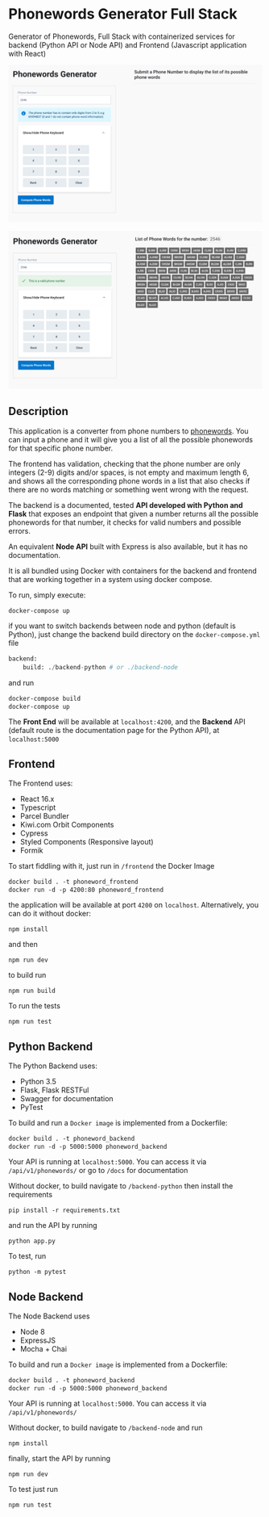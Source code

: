 # Phonewords Generator Full Stack

Generator of Phonewords, Full Stack with containerized services for backend (Python API or Node API) and Frontend (Javascript application with React)

![screenshot](./frontend/public/assets/screenshots/PhoneWords.png)

![screenshot2](./frontend/public/assets/screenshots/PhoneWords2.png)
## Description

This application is a converter from phone numbers to [phonewords](https://en.wikipedia.org/wiki/Phoneword). You can input a phone and it will give you a list of all the possible phonewords for that specific phone number.

The frontend has validation, checking that the phone number are only integers (2-9) digits and/or spaces, is not empty and maximum length 6, and shows all the corresponding phone words in a list that also checks if there are no words matching or something went wrong with the request.

The backend is a documented, tested **API developed with Python and Flask** that exposes an endpoint that given a number returns all the possible phonewords for that number, it checks for valid numbers and possible errors.

An equivalent **Node API** built with Express is also available, but it has no documentation.

It is all bundled using Docker with containers for the backend and frontend that are working together in a system using docker compose.

To run, simply execute:

```
docker-compose up
```

if you want to switch backends between node and python (default is Python), just change the backend build directory on the `docker-compose.yml` file

```python
backend:
    build: ./backend-python # or ./backend-node
```

and run 

```
docker-compose build
docker-compose up
```

The **Front End** will be available at `localhost:4200`, and the **Backend** API (default route is the documentation page for the Python API), at `localhost:5000`

## Frontend

The Frontend uses:

- React 16.x
- Typescript
- Parcel Bundler
- Kiwi.com Orbit Components
- Cypress
- Styled Components (Responsive layout)
- Formik

To start fiddling with it, just run in `/frontend` the Docker Image

```
docker build . -t phoneword_frontend
docker run -d -p 4200:80 phoneword_frontend
```

the application will be available at port `4200` on `localhost`.
Alternatively, you can do it without docker:

```
npm install
```

and then 

```
npm run dev
``` 

to build run 
```
npm run build
```

To run the tests
```
npm run test
```

## Python Backend

The Python Backend uses:

- Python 3.5
- Flask, Flask RESTFul
- Swagger for documentation
- PyTest

To build and run a `Docker image` is implemented from a Dockerfile:

```
docker build . -t phoneword_backend
docker run -d -p 5000:5000 phoneword_backend
```

Your API is running at `localhost:5000`. You can access it via `/api/v1/phonewords/` or go to `/docs` for documentation

Without docker, to build navigate to `/backend-python` then install the requirements

```
pip install -r requirements.txt
```

and run the API by running

```
python app.py
```

To test, run

```
python -m pytest
```

## Node Backend

The Node Backend uses

- Node 8
- ExpressJS
- Mocha + Chai

To build and run a `Docker image` is implemented from a Dockerfile:

```
docker build . -t phoneword_backend
docker run -d -p 5000:5000 phoneword_backend
```

Your API is running at `localhost:5000`. You can access it via `/api/v1/phonewords/` 

Without docker, to build navigate to `/backend-node` and run

```
npm install

```

finally, start the API by running

```
npm run dev
```

To test just run

```
npm run test
```
